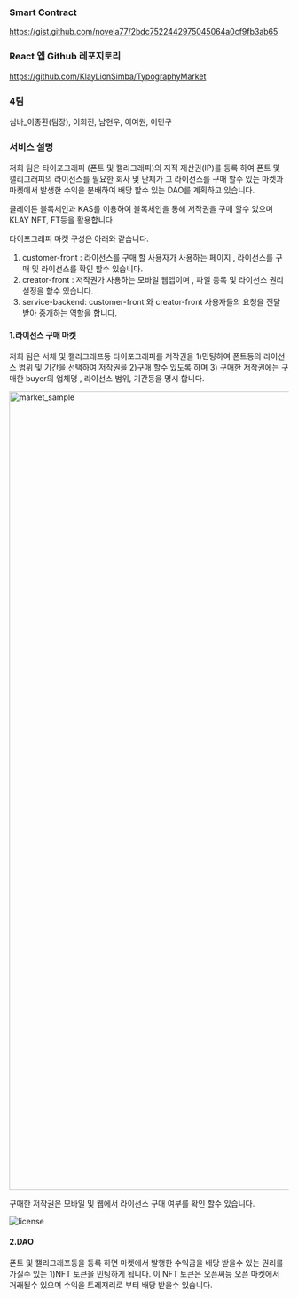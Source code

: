 ### Smart Contract
https://gist.github.com/novela77/2bdc7522442975045064a0cf9fb3ab65

### React 앱 Github 레포지토리 
https://github.com/KlayLionSimba/TypographyMarket
 
### 4팀
심바_이종환(팀장), 이희진, 남현우, 이여원, 이민구
 
### 서비스 설명 

저희 팀은 타이포그래피 (폰트 및 캘리그래피)의 지적 재산권(IP)를 등록 하여 폰트 및 캘리그래피의 라이선스를 필요한
회사 및 단체가 그 라이선스를 구매 할수 있는 마켓과 마켓에서 발생한 수익을 분배하여 배당 할수 있는 DAO를 계획하고 있습니다.

클레이튼 블록체인과 KAS를 이용하여 블록체인을 통해 저작권을 구매 할수 있으며 KLAY NFT, FT등을 활용합니다 


타이포그래피 마켓 구성은 아래와 같습니다.

1. customer-front : 라이선스를 구매 할 사용자가 사용하는 페이지 , 라이선스를 구매 및 라이선스를 확인 할수 있습니다.
2. creator-front : 저작권가 사용하는 모바일 웹앱이며 , 파일 등록 및 라이선스 권리 설정을 할수 있습니다. 
3. service-backend: customer-front 와 creator-front 사용자들의 요청을 전달 받아 중개하는 역할을 합니다.

#### 1.라이선스 구매 마켓
저희 팀은 서체 및 캘리그래프등 타이포그래피를 저작권을 1)민팅하여 
폰트등의 라이선스 범위 및 기간을 선택하여 저작권을 2)구매 할수 있도록 하며
3) 구매한 저작권에는 구매한 buyer의 업체명 , 라이선스 범위, 기간등을 명시 합니다.

<img width="1441" alt="market_sample" src="https://user-images.githubusercontent.com/28801061/152287851-a19428d6-eda7-4202-93eb-9cb994d437dc.png">

구매한 저작권은 모바일 및 웹에서 라이선스 구매 여부를 확인 할수 있습니다. 

![license](https://user-images.githubusercontent.com/28801061/152295354-aba8fa2f-011d-4c49-ab8a-8af49b833e38.png)

  
#### 2.DAO
폰트 및 캘리그래프등을 등록 하면 마켓에서 발행한 수익금을 배당 받을수 있는 권리를 가질수 있는
1)NFT 토큰을 민팅하게 됩니다. 이 NFT 토큰은 오픈씨등 오픈 마켓에서 거래될수 있으며 수익을 
트레져리로 부터 배당 받을수 있습니다.
 
